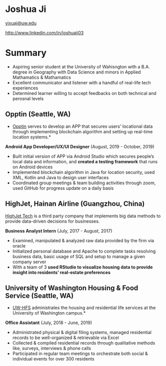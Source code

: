 
# Joshua Ji

yixuaj@uw.edu

http://www.linkedin.com/in/joshuaji03

# Summary

- Aspiring senior student at the University of Wahisngton with a B.A. degree in Geography with Data Science and minors in Applied Mathamatics & Mathamatics
- Excellent communicator and listener with a handful of real-life tech experiences
- Determined learner willing to accept feedbacks on both technical and perosnal levels

## Opptin (Seattle, WA)

* [Opptin](https://www.opptin.com/internship) serves to develop an APP that secures users' locational data through implementing blockchain algorithm and setting up real-time location systems.*

**Android App Developer/UX/UI Designer** (August, 2019 - October, 2019)


- Built initial version of APP via Android Studio which secures people’s local data and information, and **created a testing framework** that runs on Android devices
- Implemented blockchain algorithm in Java for location security, used XML, Kotlin and Java to design user interfaces
- Coordinated group meetings & team building activities through zoom, used GitHub for progress update on a daily basis


## HighJet, Hainan Airline  (Guangzhou, China)
[HighJet Tech](http://www.highjet.com.cn/hjweb/ow/index) is a third party company that implements big data methods to provide data-driven decisions for businesses.

**Business Analyst Intern** (July, 2017 - August, 2017)

- Examined, manipulated & analyzed raw data provided by the firm via oracle
- Initialized personal database and Apache to complete tasks resolving business data, basic usage of SQL and setup to manage a given company server
- With a team of 3 **used RStudio to visualize housing data to provide insight into residents’ real-estate preferences**


## University of Washington Housing & Food Service (Seattle, WA)
* [UW-HFS](https://hfs.uw.edu/) administrates the housing and residential life services at the University of Washington campus.*

**Office Assistant** (July, 2018 - June, 2019)

- Administrated physical & digital filing systems, managed residential records to be well-organized & retrievable via Excel
- Collected & compiled residential records through qualitative methods like, surveys, interviews & phone calls
- Participated in regular team meetings to orchestrate both social & individual events for over 300 residents



[University 1]: http://www.univ1.edu
[University 2]: http://www.univ2.edu
[University 3]: http://www.univ3.edu
